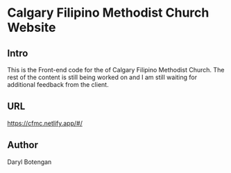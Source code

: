 #  Calgary Filipino Methodist Church Website

## Intro
This is the Front-end code for the of Calgary Filipino Methodist Church. The rest of the content is still being worked on and I am still waiting for additional feedback from the client.

## URL
https://cfmc.netlify.app/#/

## Author
Daryl Botengan
